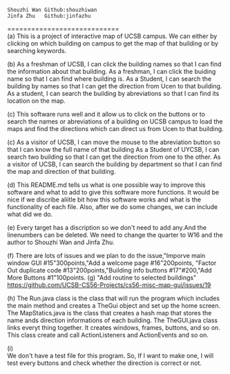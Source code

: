 
    Shouzhi Wan Github:shouzhiwan
    Jinfa Zhu	Github:jinfazhu
============================  
(a) 
This is a project of interactive map of UCSB campus. We can either by clicking on which building on campus to get the map of that building or by searching keywords.

(b) 
As a freshman of UCSB, I can click the building names so that I can find the information about that building.
As a freshman, I can click the buiding name so that I can find where building is.
As a Student, I can search the building by names so that I can get the direction from Ucen to that building.
As a student, I can search the building by abreviations so that I can find its location on the map.

(c)
This software runs well and it allow us to click on the buttons or to search the names or abreviations of a building on UCSB campus to load the maps and find the directions which can direct us from Ucen to that building.

(c)
As a visitor of UCSB, I can move the mouse to the abreviation button so that I can know the full name of that building
As a Student of UYCSB, I can search two building so that I can get the direction from one to the other.
As a visitor of UCSB, I can search the building by department so that I can find the map and direction of that building.

(d)
This README.md tells us what is one possible way to improve this software and what to add to give this software more functions. It would be nice if we discribe aliitle bit how this software works and what is the functionality of each file. Also, after we do some changes, we can include what did we do.

(e)
Every target has a discription so we don't need to add any.And the linenumbers can be deleted. We need to change the quarter to W16 and the author to Shouzhi Wan and Jinfa Zhu.

(f)
There are lots of issues and we plan to do the issue,"Imporve main window GUI #15"300points,"Add a welcome page #16"200points, "Factor Out duplicate code #13"200points,"Building info buttons #17"#200,"Add More Buttons #1"100points.
(g)
"Add routine to selected buildings" https://github.com/UCSB-CS56-Projects/cs56-misc-map-gui/issues/19

(h)
The Run.java class is the class that will run the program which includes the main method and creates a TheGui object and set up the home screen. The MapStatics.java is the class that creates a hash map that stores the name ands direction informations of each building. The TheGUI.java class links everyt thing together. It creates windows, frames, buttons, and so on. This class create and call ActionListeners and ActionEvents and so on.

(i)     
We don't have a test file for this program. So, If I want to make one, I will test every buttons and check whether the direction is correct or not.
